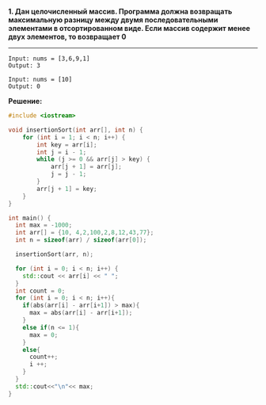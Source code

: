 ****1. Дан целочисленный массив. Программа должна возвращать максимальную разницу между двумя последовательными элементами в отсортированном виде. Если массив содержит менее двух элементов, то возвращает 0****

****

```**Пример 1:**
Input: nums = [3,6,9,1]
Output: 3
```
```**Пример 2:**
Input: nums = [10]
Output: 0
```
**Решение:**
```cpp
#include <iostream>

void insertionSort(int arr[], int n) {
    for (int i = 1; i < n; i++) {
        int key = arr[i];
        int j = i - 1;
        while (j >= 0 && arr[j] > key) {
            arr[j + 1] = arr[j];
            j = j - 1;
        }
        arr[j + 1] = key;
    }
}

int main() {
  int max = -1000;
  int arr[] = {10, 4,2,100,2,8,12,43,77};
  int n = sizeof(arr) / sizeof(arr[0]);

  insertionSort(arr, n);

  for (int i = 0; i < n; i++) {
    std::cout << arr[i] << " ";
  }
  int count = 0;
  for (int i = 0; i < n; i++){
    if(abs(arr[i] - arr[i+1]) > max){
      max = abs(arr[i] - arr[i+1]);
    }
    else if(n <= 1){
      max = 0;
    }
    else{
      count++;
      i ++;
    }
  }
  std::cout<<"\n"<< max;
}
```
